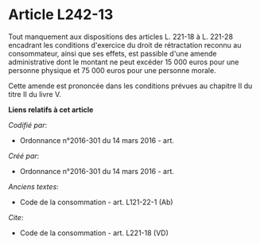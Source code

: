 # Article L242-13

Tout manquement aux dispositions des articles L. 221-18 à L. 221-28 encadrant les conditions d'exercice du droit de
rétractation reconnu au consommateur, ainsi que ses effets, est passible d'une amende administrative dont le montant ne peut
excéder 15 000 euros pour une personne physique et 75 000 euros pour une personne morale. 

Cette amende est prononcée dans les conditions prévues au chapitre II du titre II du livre V.

**Liens relatifs à cet article**

_Codifié par_:

  - Ordonnance n°2016-301 du 14 mars 2016 - art.

_Créé par_:

  - Ordonnance n°2016-301 du 14 mars 2016 - art.

_Anciens textes_:

  - Code de la consommation - art. L121-22-1 (Ab)

_Cite_:

  - Code de la consommation - art. L221-18 (VD)
